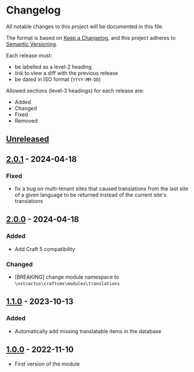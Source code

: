 # Changelog

All notable changes to this project will be documented in this file.

The format is based on [Keep a Changelog](https://keepachangelog.com/en/1.0.0/),
and this project adheres to [Semantic Versioning](https://semver.org/spec/v2.0.0.html).

Each release must:

- be labelled as a level-2 heading
- link to view a diff with the previous release
- be dated in ISO format (`YYYY-MM-DD`)

Allowed sections (level-3 headings) for each release are:

- Added
- Changed
- Fixed
- Removed


## [Unreleased]

## [2.0.1] - 2024-04-18

### Fixed 

- fix a bug on multi-tenant sites that caused translations from the last site of a given language to be returned instead
  of the current site's translations


## [2.0.0] - 2024-04-18

### Added

- Add Craft 5 compatibility

### Changed

- [BREAKING] change module namespace to `\nstcactus\craftcms\modules\translations`


## [1.1.0] - 2023-10-13

### Added

- Automatically add missing translatable items in the database


## [1.0.0] - 2022-11-10

- First version of the module


[unreleased]: https://github.com/nstCactus/craft-translations-module/compare/2.0.1...main
[2.0.1]: https://github.com/nstCactus/craft-translations-module/compare/2.0.0...2.0.1
[2.0.0]: https://github.com/nstCactus/craft-translations-module/compare/1.1.0...2.0.0
[1.1.0]: https://github.com/nstCactus/craft-translations-module/compare/1.0.0...1.1.0
[1.0.0]: https://github.com/nstCactus/craft-translations-module/releases/tag/1.0.0
